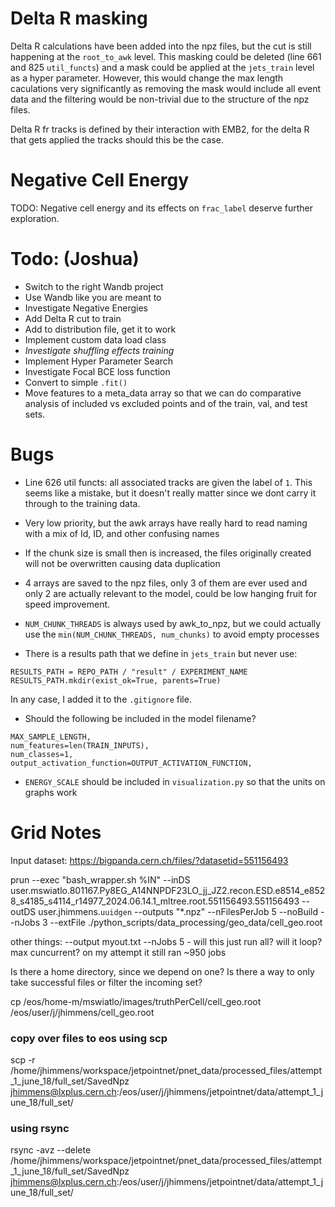 # Delta R masking

Delta R calculations have been added into the npz files, but the cut is still happening at the `root_to_awk` level. This masking could be deleted (line 661 and 825 `util_functs`) and a mask could be applied at the `jets_train` level as a hyper parameter. However, this would change the max length caculations very significantly as removing the mask would include all event data and the filtering would be non-trivial due to the structure of the npz files. 

Delta R fr tracks is defined by their interaction with EMB2, for the delta R that gets applied the tracks should this be the case.

# Negative Cell Energy

TODO: Negative cell energy and its effects on `frac_label` deserve further exploration.

# Todo: (Joshua)


- Switch to the right Wandb project
- Use Wandb like you are meant to 
- Investigate Negative Energies
- Add Delta R cut to train
- Add to distribution file, get it to work
- Implement custom data load class
- *Investigate shuffling effects training*
- Implement Hyper Parameter Search
- Investigate Focal BCE loss function
- Convert to simple `.fit()`
- Move features to a meta_data array so that we can do comparative analysis of included vs excluded points and of the train, val, and test sets.

# Bugs

- Line 626 util functs: all associated tracks are given the label of `1`. This seems like a mistake, but it doesn't really matter since we dont carry it through to the training data.

- Very low priority, but the awk arrays have really hard to read naming with a mix of Id, ID, and other confusing names

- If the chunk size is small then is increased, the files originally created will not be overwritten causing data duplication

- 4 arrays are saved to the npz files, only 3 of them are ever used and only 2 are actually relevant to the model, could be low hanging fruit for speed improvement.

- `NUM_CHUNK_THREADS` is always used by awk_to_npz, but we could actually use the `min(NUM_CHUNK_THREADS, num_chunks)` to avoid empty processes

- There is a results path that we define in `jets_train` but never use: 
```
RESULTS_PATH = REPO_PATH / "result" / EXPERIMENT_NAME
RESULTS_PATH.mkdir(exist_ok=True, parents=True)
```

In any case, I added it to the `.gitignore` file.

- Should the following be included in the model filename?

```
MAX_SAMPLE_LENGTH, 
num_features=len(TRAIN_INPUTS), 
num_classes=1, 
output_activation_function=OUTPUT_ACTIVATION_FUNCTION,
```

- `ENERGY_SCALE` should be included in `visualization.py` so that the units on graphs work


# Grid Notes

Input dataset: https://bigpanda.cern.ch/files/?datasetid=551156493

prun --exec "bash_wrapper.sh %IN" --inDS user.mswiatlo.801167.Py8EG_A14NNPDF23LO_jj_JZ2.recon.ESD.e8514_e8528_s4185_s4114_r14977_2024.06.14.1_mltree.root.551156493.551156493 --outDS user.jhimmens.`uuidgen` --outputs "*.npz" --nFilesPerJob 5 --noBuild --nJobs 3 --extFile ./python_scripts/data_processing/geo_data/cell_geo.root

other things:
--output myout.txt
--nJobs 5 - will this just run all? will it loop? max cuncurrent? on my attempt it still ran ~950 jobs

Is there a home directory, since we depend on one?
Is there a way to only take successful files or filter the incoming set?

cp /eos/home-m/mswiatlo/images/truthPerCell/cell_geo.root /eos/user/j/jhimmens/cell_geo.root

### copy over files to eos using scp
scp -r /home/jhimmens/workspace/jetpointnet/pnet_data/processed_files/attempt_1_june_18/full_set/SavedNpz jhimmens@lxplus.cern.ch:/eos/user/j/jhimmens/jetpointnet/data/attempt_1_june_18/full_set/
 
### using rsync
rsync -avz --delete /home/jhimmens/workspace/jetpointnet/pnet_data/processed_files/attempt_1_june_18/full_set/SavedNpz jhimmens@lxplus.cern.ch:/eos/user/j/jhimmens/jetpointnet/data/attempt_1_june_18/full_set/
